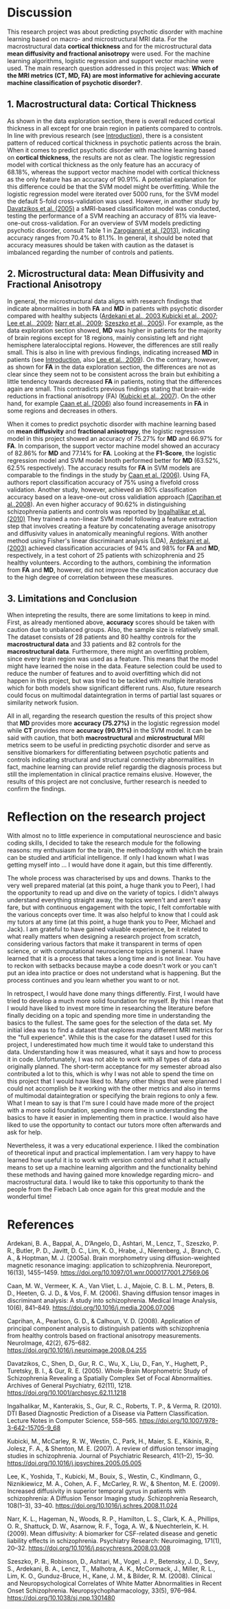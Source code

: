 # Discussion

This research project was about predicting psychotic disorder with machine learning based on macro- and microstructural MRI data. For the macrostructural data **cortical thickness** and for the microstructural data **mean diffusivity and fractional anisotropy** were used. For the machine learning algorithms, logistic regression and support vector machine were used. The main research question addressed in this project was: **Which of the MRI metrics (CT, MD, FA) are most informative for achieving accurate machine classification of psychotic disorder?**. 

## 1. Macrostructural data: Cortical Thickness

As shown in the data exploration section, there is overall reduced cortical thickness in all except for one brain region in patients compared to controls. In line with previous research (see [Introduction](https://mello-y.github.io/MSc5_research_project/general_information/TheoreticalBackground.html)), there is a consistent pattern of reduced cortical thickness in psychotic patients across the brain.
When it comes to predict psychotic disorder with machine learning based on **cortical thickness**, the results are not as clear. The logistic regression model with cortical thickness as the only feature has an accuracy of 68.18%, whereas the support vector machine model with cortical thickness as the only feature has an accuracy of 90.91%. A potential explanation for this difference could be that the SVM model might be overfitting. While the logistic regression model were iterated over 5000 runs, for the SVM model the default 5-fold cross-validation was used. However, in another study by [Davatzikos et al. (2005)](https://jamanetwork.com/journals/jamapsychiatry/article-abstract/209020) a sMRI-based classificaiton model was conducted, testing the performance of a SVM reaching an accuracy of 81% via leave-one-out cross-validation. For an overview of SVM models predicting psychotic disorder, consult Table 1 in [Zarogianni et al. (2013)](https://www.ncbi.nlm.nih.gov/pmc/articles/PMC3814947/r), indicating accuracy ranges from 70.4% to 81.1%. In general, it should be noted that accuracy measures should be taken with caution as the dataset is imbalanced regarding the number of controls and patients.

## 2. Microstructural data: Mean Diffusivity and Fractional Anisotropy

In general, the microstructural data aligns with research findings that indicate abnormalities in both **FA** and **MD** in patients with psychotic disorder compared with healthy subjects ([Ardekani et al., 2003](https://www.ncbi.nlm.nih.gov/pmc/articles/PMC1539168/),[Kubicki et al., 2007](https://pubmed.ncbi.nlm.nih.gov/16023676/); [Lee et al., 2009](https://pubmed.ncbi.nlm.nih.gov/19135872/); [Narr et al., 2009](https://pubmed.ncbi.nlm.nih.gov/19081707/); [Szeszko et al., 2005](https://www.nature.com/articles/1301480)). For example, as the data exploration section showed, **MD** was higher in patients for the majority of brain regions except for 18 regions, mainly consisting left and right hemisphere lateralocciptal regions. However, the differences are still really small. This is also in line with previous findings, indicating increased **MD** in patients (see [Introduction](https://mello-y.github.io/MSc5_research_project/general_information/TheoreticalBackground.html), also [Lee et al., 2009](https://pubmed.ncbi.nlm.nih.gov/19135872/)). On the contrary, however, as shown for **FA** in the data exploration section, the differences are not as clear since they seem not to be consistent across the brain but exhibiting a little tendency towards decreased **FA** in patients, noting that the differences again are small. This contradicts previous findings stating that brain-wide reductions in fractional anisotropy (FA) ([Kubicki et al., 2007](https://pubmed.ncbi.nlm.nih.gov/16023676/)). On the other hand, for example [Caan et al. (2006)](https://www.sciencedirect.com/science/article/pii/S1361841506000612?casa_token=rdJA2md81IUAAAAA:Vcqpsx7A-JRAcT1BAcakNK1DMwv9EsX-wJmJMlyd8BWaBjm7_PCfYaD10NpMo6mbo7sgSPTdcA) also found increasements in **FA** in some regions and decreases in others. 

When it comes to predict psychotic disorder with machine learning based on **mean diffusivity** and **fractional anisotropy**, the logistic regression model in this project showed an accuracy of 75.27% for **MD** and 66.97% for **FA**. In comparison, the support vector machine model showed an accuracy of 82.86% for **MD** and 77.14% for **FA**. Looking at the **F1-Score**, the logistic regression model and SVM model bnoth performed better for **MD** (63.52%, 62.5% respectively). The accuracy results for **FA** in SVM models are comparable to the findings in the study by [Caan et al. (2006)](https://www.sciencedirect.com/science/article/pii/S1361841506000612?casa_token=rdJA2md81IUAAAAA:Vcqpsx7A-JRAcT1BAcakNK1DMwv9EsX-wJmJMlyd8BWaBjm7_PCfYaD10NpMo6mbo7sgSPTdcA). Using FA, authors report classification accuracy of 75% using a fivefold cross validation. Another study, however, achieved an 80% classification accuracy based on a leave-one-out cross validiation approach [(Caprihan et al.,2008](https://www.sciencedirect.com/science/article/pii/S1053811908005934?casa_token=S7wg4AKiu-4AAAAA:Lnhk4DGytYbzUATef3hUalP1jK2zKR_UjcHgYlBOU1iWXGCKnXQjc8Jluuthf6pmpyf9--5LwA)). An even higher accuracy of 90.62% in distinguishing schizophrenia patients and controls was reported by [Ingalhalikar et al. (2010)](https://pubmed.ncbi.nlm.nih.gov/20879275/.) They trained a non-linear SVM model following a feature extraction step that involves creating a feature by concatenating average anisotropy and diffusivity values in anatomically meaningful regions. With another method using Fisher's linear discriminant analysis (LDA), [Ardekani et al. (2003)](https://www.ncbi.nlm.nih.gov/pmc/articles/PMC1539168/) achieved classification accuracies of 94% and 98% for **FA** and **MD**, respectively, in a test cohort of 25 patients with schizophrenia and 25 healthy volunteers. According to the authors, combining the information from **FA** and **MD**, however, did not improve the classification accuracy due to the high degree of correlation between these measures.

## 3. Limitations and Conclusion

When intepreting the results, there are some limitations to keep in mind. First, as already mentioned above, **accuracy** scores should be taken with caution due to unbalanced groups. Also, the sample size is relatively small. The dataset consists of 28 patients and 80 healthy controls for the **macrostructural data** and 33 patients and 82 controls for the **macrostructural data**. Furthermore, there might an overfitting problem, since every brain region was used as a feature. This means that the model might have learned the noise in the data. Feature selection could be used to reduce the number of features and to avoid overfitting which did not happen in this project, but was tried to be tackled with multiple iterations which for both models show significant different runs. Also, future research could focus on  multimodal dataintegration in terms of partial last squares or similarity network fusion.

All in all, regarding the research question the results of this project show that **MD** provides more **accuracy (75.27%)** in the logistic regression model while **CT** provides more **accuracy (90.91%)** in the SVM model. It can be said with caution, that both **macrostructural** and **microstructural** MRI metrics seem to be useful in predicting psychotic disorder and serve as sensitive biomarkers for differentiating between psychotic patients and controls indicating structural and structural connectivity abnormalities. In fact, machine learning can provide relief regardig the diagnosis process but still the implementation in clinical practice remains elusive. However, the results of this project are not conclusive, further research is needed to confirm the findings.

# Reflection on the research project

With almost no to little experience in computational neuroscience and basic coding skills, I decided to take the research module for the following reasons: my enthusiasm for the brain, the methodology with which the brain can be studied and artificial intelligence. If only I had known what I was getting myself into ... I would have done it again, but this time differently. 

The whole process was characterised by ups and downs. Thanks to the very well prepared material (at this point, a huge thank you to Peer), I had the opportunity to read up and dive on the variety of topics. I didn't always understand everything straight away, the topics weren't and aren't easy fare, but with continuous engagement with the topic, I felt comfortable with the various concepts over time. It was also helpful to know that I could ask my tutors at any time (at this point, a huge thank you to Peer, Michael and Jack). I am grateful to have gained valuable experience, be it related to what really matters when designing a research project from scratch, considering various factors that make it transparent in terms of open science, or with computational neuroscience topics in general. I have learned that it is a process that takes a long time and is not linear. You have to reckon with setbacks because maybe a code doesn't work or you can't put an idea into practice or does not understand what is happening. But the process continues and you learn whether you want to or not.

In retrospect, I would have done many things differently. First, I would have tried to develop a much more solid foundation for myself. By this I mean that I would have liked to invest more time in researching the literature before finally deciding on a topic and spending more time in understanding the basics to the fullest. The same goes for the selection of the data set. My initial idea was to find a dataset that explores many different MRI metrics for the "full experience". While this is the case for the dataset I used for this project, I underestimated how much time it would take to understand this data. Understanding how it was measured, what it says and how to process it in code. Unfortunately, I was not able to work with all types of data as originally planned. The short-term acceptance for my semester abroad also contributed a lot to this, which is why I was not able to spend the time on this project that I would have liked to. Many other things that were planned I could not accomplish be it working with the other metrics and also in terms of multimodal dataintegration or specifying the brain regions to only a few. What I mean to say is that I'm sure I could have made more of the project with a more solid foundation, spending more time in understanding the basics to have it easier in implementing them in practice. I would also have liked to use the opportunity to contact our tutors more often afterwards and ask for help. 

Nevertheless, it was a very educational experience. I liked the combination of theoretical input and practical implementation. I am very happy to have learned how useful it is to work with version control and what it actually means to set up a machine learning algorithm and the functionality behind these methods and having gained more knowledge regarding micro- and macrostructural data. I would like to take this opportunity to thank the people from the Fiebach Lab once again for this great module and the wonderful time!

# References

Ardekani, B. A., Bappal, A., D’Angelo, D., Ashtari, M., Lencz, T., Szeszko, P. R., Butler, P. D., Javitt, D. C., Lim, K. O., Hrabe, J., Nierenberg, J., Branch, C. A., & Hoptman, M. J. (2005a). Brain morphometry using diffusion-weighted magnetic resonance imaging: application to schizophrenia. Neuroreport, 16(13), 1455–1459. https://doi.org/10.1097/01.wnr.0000177001.27569.06

Caan, M. W., Vermeer, K. A., Van Vliet, L. J., Majoie, C. B. L. M., Peters, B. D., Heeten, G. J. D., & Vos, F. M. (2006). Shaving diffusion tensor images in discriminant analysis: A study into schizophrenia. Medical Image Analysis, 10(6), 841–849. https://doi.org/10.1016/j.media.2006.07.006

Caprihan, A., Pearlson, G. D., & Calhoun, V. D. (2008). Application of principal component analysis to distinguish patients with schizophrenia from healthy controls based on fractional anisotropy measurements. NeuroImage, 42(2), 675–682. https://doi.org/10.1016/j.neuroimage.2008.04.255

Davatzikos, C., Shen, D., Gur, R. C., Wu, X., Liu, D., Fan, Y., Hughett, P., Turetsky, B. I., & Gur, R. E. (2005). Whole-Brain Morphometric Study of Schizophrenia Revealing a Spatially Complex Set of Focal Abnormalities. Archives of General Psychiatry, 62(11), 1218. https://doi.org/10.1001/archpsyc.62.11.1218

Ingalhalikar, M., Kanterakis, S., Gur, R. C., Roberts, T. P., & Verma, R. (2010). DTI Based Diagnostic Prediction of a Disease via Pattern Classification. Lecture Notes in Computer Science, 558–565. https://doi.org/10.1007/978-3-642-15705-9_68

Kubicki, M., McCarley, R. W., Westin, C., Park, H., Maier, S. E., Kikinis, R., Jolesz, F. A., & Shenton, M. E. (2007). A review of diffusion tensor imaging studies in schizophrenia. Journal of Psychiatric Research, 41(1–2), 15–30. https://doi.org/10.1016/j.jpsychires.2005.05.005

Lee, K., Yoshida, T., Kubicki, M., Bouix, S., Westin, C., Kindlmann, G., Niznikiewicz, M. A., Cohen, A. F., McCarley, R. W., & Shenton, M. E. (2009). Increased diffusivity in superior temporal gyrus in patients with schizophrenia: A Diffusion Tensor Imaging study. Schizophrenia Research, 108(1–3), 33–40. https://doi.org/10.1016/j.schres.2008.11.024

Narr, K. L., Hageman, N., Woods, R. P., Hamilton, L. S., Clark, K. A., Phillips, O. R., Shattuck, D. W., Asarnow, R. F., Toga, A. W., & Nuechterlein, K. H. (2009). Mean diffusivity: A biomarker for CSF-related disease and genetic liability effects in schizophrenia. Psychiatry Research: Neuroimaging, 171(1), 20–32. https://doi.org/10.1016/j.pscychresns.2008.03.008

Szeszko, P. R., Robinson, D., Ashtari, M., Vogel, J. P., Betensky, J. D., Sevy, S., Ardekani, B. A., Lencz, T., Malhotra, A. K., McCormack, J., Miller, R. L., Lim, K. O., Gunduz-Bruce, H., Kane, J. M., & Bilder, R. M. (2008). Clinical and Neuropsychological Correlates of White Matter Abnormalities in Recent Onset Schizophrenia. Neuropsychopharmacology, 33(5), 976–984. https://doi.org/10.1038/sj.npp.1301480
